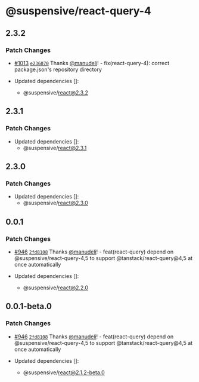 # @suspensive/react-query-4

## 2.3.2

### Patch Changes

- [#1013](https://github.com/toss/suspensive/pull/1013) [`e236070`](https://github.com/toss/suspensive/commit/e2360709eac890708ffd16f68d79495bb8cec864) Thanks [@manudeli](https://github.com/manudeli)! - fix(react-query-4): correct package.json's repository directory

- Updated dependencies []:
  - @suspensive/react@2.3.2

## 2.3.1

### Patch Changes

- Updated dependencies []:
  - @suspensive/react@2.3.1

## 2.3.0

### Patch Changes

- Updated dependencies []:
  - @suspensive/react@2.3.0

## 0.0.1

### Patch Changes

- [#946](https://github.com/toss/suspensive/pull/946) [`2fd8108`](https://github.com/toss/suspensive/commit/2fd8108ae7f0bd0df8ecbe8bba90e3fe8ec41bbc) Thanks [@manudeli](https://github.com/manudeli)! - feat(react-query) depend on @suspensive/react-query-4,5 to support @tanstack/react-query@4,5 at once automatically

- Updated dependencies []:
  - @suspensive/react@2.2.0

## 0.0.1-beta.0

### Patch Changes

- [#946](https://github.com/toss/suspensive/pull/946) [`2fd8108`](https://github.com/toss/suspensive/commit/2fd8108ae7f0bd0df8ecbe8bba90e3fe8ec41bbc) Thanks [@manudeli](https://github.com/manudeli)! - feat(react-query) depend on @suspensive/react-query-4,5 to support @tanstack/react-query@4,5 at once automatically

- Updated dependencies []:
  - @suspensive/react@2.1.2-beta.0
